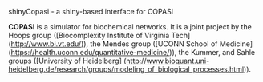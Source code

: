 shinyCopasi - a shiny-based interface for COPASI 

 <b>COPASI</b> is a simulator for biochemical networks. It is a joint project by the Hoops group ([Biocomplexity Institute of Virginia Tech] (http://www.bi.vt.edu/)), the Mendes group ([UCONN School of Medicine] (https://health.uconn.edu/quantitative-medicine/)), the Kummer, and Sahle groups ([University of Heidelberg] (http://www.bioquant.uni-heidelberg.de/research/groups/modeling_of_biological_processes.html)).
